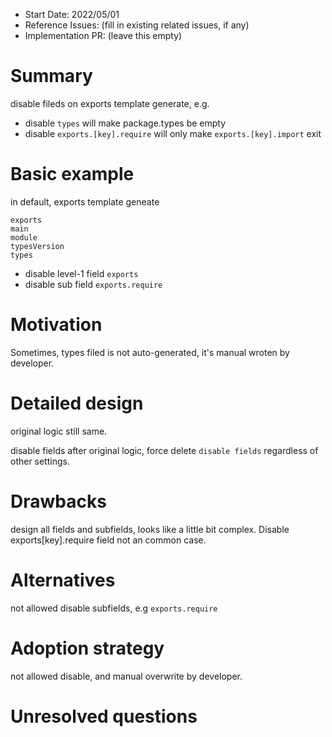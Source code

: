 - Start Date: 2022/05/01
- Reference Issues: (fill in existing related issues, if any)
- Implementation PR: (leave this empty)

# Summary

disable fileds on exports template generate, e.g.

- disable `types` will make package.types be empty
- disable `exports.[key].require` will only make `exports.[key].import` exit

# Basic example

in default, exports template geneate 

```
exports
main
module
typesVersion
types
```

- disable level-1 field `exports` 
- disable sub field `exports.require`


# Motivation

Sometimes, types filed is not auto-generated, it's manual wroten by developer.

# Detailed design

original logic still same.

disable fields after original logic, force delete `disable fields` regardless of other settings.

# Drawbacks

design all fields and subfields, looks like a little bit complex. Disable exports[key].require field not an common case.

# Alternatives

not allowed disable subfields, e.g `exports.require`

# Adoption strategy

not allowed disable, and manual overwrite by developer.

# Unresolved questions

